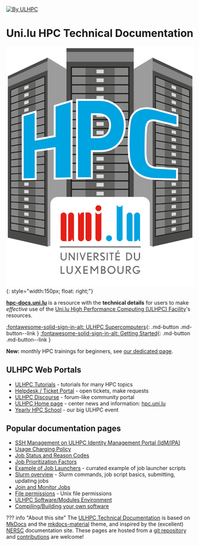 [![By ULHPC](https://img.shields.io/badge/by-ULHPC-blue.svg)](https://hpc.uni.lu)

# Uni.lu HPC Technical Documentation

![](images/logo_ULHPC.png){: style="width:150px; float: right;"}

**[hpc-docs.uni.lu](https://hpc-docs.uni.lu)** is a resource with the
**technical details** for users to make _effective_ use
of the [Uni.lu High Performance Computing (ULHPC) Facility](https://hpc.uni.lu)'s resources.

[:fontawesome-solid-sign-in-alt: ULHPC Supercomputers](systems/index.md){: .md-button .md-button--link }
[:fontawesome-solid-sign-in-alt: Getting Started](getting-started.md){: .md-button .md-button--link }

**New:** monthly HPC trainings for beginners, see [our dedicated page](hpc-schools.md).

## ULHPC Web Portals

* [ULHPC Tutorials](https://ulhpc-tutorials.readthedocs.io/) - tutorials for many HPC topics
* [Helpdesk / Ticket Portal](https://hpc.uni.lu/support) - open tickets, make requests
* [ULHPC Discourse](https://hpc-discourse.uni.lu/) - forum-like community portal
* [ULHPC Home page](https://hpc.uni.lu) - center news and information: [hpc.uni.lu](https://hpc.uni.lu)
* [Yearly HPC School](https://hpc.uni.lu/education/hpcschool) - our big ULHPC event


## Popular documentation pages

* [SSH Management on ULHPC Identity Management Portal (IdM/IPA)](connect/ipa.md)
* [Usage Charging Policy](policies/usage-charging.md)
* [Job Status and Reason Codes](jobs/reason-codes.md)
* [Job Prioritization Factors](jobs/priority.md)
* [Example of Job Launchers](slurm/launchers.md) - currated example of job launcher scripts
* [Slurm overview](slurm/index.md) - Slurm commands, job script basics, submitting, updating jobs
* [Join and Monitor Jobs](jobs/submit.md#joiningmonitoring-running-jobs)
* [File permissions](filesystems/unix-file-permissions.md) - Unix file permissions
* [ULHPC Software/Modules Environment](environment/modules.md)
* [Compiling/Building your own software](software/build.md)

??? info "About this site"
    The [ULHPC Technical Documentation](https://docs.hpc.uni.lu) is based on [MkDocs](http://www.mkdocs.org/) and the [mkdocs-material](https://squidfunk.github.io/mkdocs-material) theme, and inspired by the (excellent) [NERSC](https://docs.nersc.gov) documentation site.
    These pages are hosted from a [git repository](https://github.com/ULHPC/ulhpc-docs) and [contributions](contributing/) are welcome!
